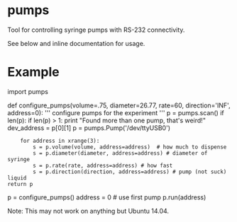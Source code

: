 pumps
=====

Tool for controlling syringe pumps with RS-232 connectivity.

See below and inline documentation for usage.

Example
=====

import pumps

def configure_pumps(volume=.75, diameter=26.77, rate=60, direction='INF', address=0):
    ''' configure pumps for the experiment '''
    p = pumps.scan()
    if len(p):
        if len(p) > 1:
            print "Found more than one pump, that's weird!"
        dev_address = p[0][1]
        p = pumps.Pump('/dev/ttyUSB0')

        for address in xrange(3):
            s = p.volume(volume, address=address)  # how much to dispense
            s = p.diameter(diameter, address=address) # diameter of syringe
            s = p.rate(rate, address=address) # how fast
            s = p.direction(direction, address=address) # pump (not suck) liquid
    return p 
	    
p = configure_pumps()
address = 0 # use first pump
p.run(address) 

Note: This may not work on anything but Ubuntu 14.04. 